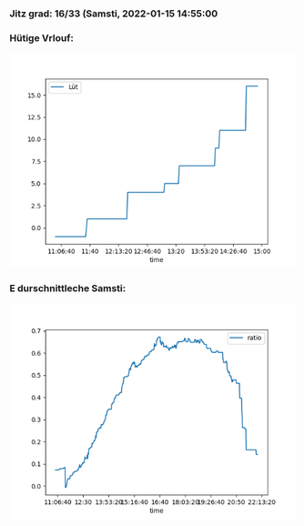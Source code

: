 ### Jitz grad: 16/33 (Samsti, 2022-01-15 14:55:00

### Hütige Vrlouf:
![Graph](Today.png)

### E durschnittleche Samsti:
![Graph](Samsti.png)